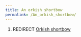 ```yaml
---
title: An orkish shortbow
permalink: /An_orkish_shortbow/
---
```


1.  REDIRECT [Orkish shortbow](Orkish_shortbow "wikilink")